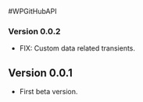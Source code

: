 #WPGitHubAPI

### Version 0.0.2
- FIX: Custom data related transients.

## Version 0.0.1
- First beta version.
